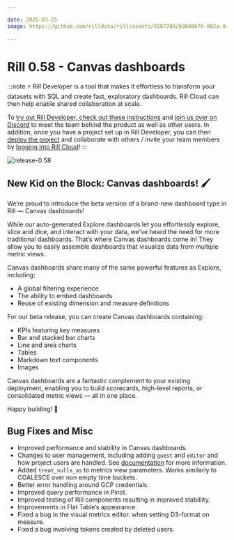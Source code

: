 ```yaml
---

date: 2025-03-25
image: https://github.com/rilldata/rill/assets/5587788/b30486f6-002a-445d-8a1b-955b6ec0066d

---
```


# Rill 0.58 - Canvas dashboards

:::note
⚡ Rill Developer is a tool that makes it effortless to transform your datasets with SQL and create fast, exploratory dashboards. Rill Cloud can then help enable shared collaboration at scale.

To [try out Rill Developer, check out these instructions](/get-started/install) and [join us over on Discord](https://discord.gg/TatjVY32) to meet the team behind the product as well as other users. In addition, once you have a project set up in Rill Developer, you can then [deploy the project](/deploy/deploy-dashboard) and collaborate with others / invite your team members by [logging into Rill Cloud](https://ui.rilldata.com)!
:::

![release-0 58](<https://cdn.rilldata.com/docs/release-notes/release-058.gif>)

## New Kid on the Block: Canvas dashboards! 🖌️
We’re proud to introduce the beta version of a brand-new dashboard type in Rill — Canvas dashboards!

While our auto-generated Explore dashboards let you effortlessly explore, slice and dice, and interact with your data, we've heard the need for more traditional dashboards. That’s where Canvas dashboards come in! They allow you to easily assemble dashboards that visualize data from multiple metric views.

Canvas dashboards share many of the same powerful features as Explore, including:
- A global filtering experience
- The ability to embed dashboards
- Reuse of existing dimension and measure definitions

For our beta release, you can create Canvas dashboards containing:
- KPIs featuring key measures
- Bar and stacked bar charts
- Line and area charts
- Tables
- Markdown text components
- Images

Canvas dashboards are a fantastic complement to your existing deployment, enabling you to build scorecards, high-level reports, or consolidated metric views — all in one place.

Happy building! :rocket:

## Bug Fixes and Misc
- Improved performance and stability in Canvas dashboards.
- Changes to user management, including adding `guest` and `editor` and how project users are handled. See [documentation](/manage/user-management) for more information.
- Added `treat_nulls_as` to metrics view parameters. Works similarly to COALESCE over non empty time buckets.
- Better error handling around GCP credentials.
- Improved query performance in Pinot.
- Improved testing of Rill components resulting in improved stabillity.
- Improvements in Flat Table’s appearance.
- Fixed a bug in the visual metrics editor. when setting D3-format on measure. 
- Fixed a bug involving tokens created by deleted users.